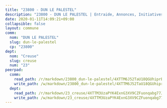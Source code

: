 ```yaml
---
title: "23800 - DUN LE PALESTEL"
description: "23800 - DUN LE PALESTEL | Entraide, Annonces, Initiatives"
date: 2020-01-11T14:09:21+09:00
collapsible: false
layout: commune
comm:
  nom: "DUN LE PALESTEL"
  slug: dun-le-palestel
  cp: "23800"
dept:
  nom: "Creuse"
  slug: creuse
  num: "23"
peerpad:
  comm:
    read_path: /r/markdown/23800_dun-le-palestel/4XTTM6J52TaU18QGUhiprBoaWihqE7FhLxnRPq9juW1DpZEs5
    write_path: /w/markdown/23800_dun-le-palestel/4XTTM6J52TaU18QGUhiprBoaWihqE7FhLxnRPq9juW1DpZEs5-K3TgV2PNhSq2jFtHPZpFFWhkQvpX2np39CqUVjtTKo4vntbhbVmBM3TXRnNibhZRbd8jWA4TweEmhXnEsJkm2pHRWZ9jChYS7Wobuh79VtPwsCLhVRrvYscfU6gghVjA9xT46aVh
  dept:
    read_path: /r/markdown/23_creuse/4XTTM3UzaPYK4ExnG3XV9CZFuonqabg77JTNiqvJ5MQS23jj7
    write_path: /w/markdown/23_creuse/4XTTM3UzaPYK4ExnG3XV9CZFuonqabg77JTNiqvJ5MQS23jj7-K3TgUKE86JxR4JSYXC5aZe6fqBSBprUrmaVFUW2jmdnpHS2xDyA3bckVFWgGTEWFg2GMkYcK4FztBw3HJgWqQMWmUjaPRWNNPUiVES6qbqTDLs9pxQ3uHzULq9XSj5J8FTp6MDn1
---
```


